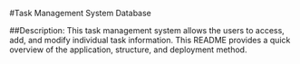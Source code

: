 #Task Management System Database

##Description:
This task management system allows the users to access, add, and modify individual task information. This README provides a quick overview of the application, structure, and deployment method.
